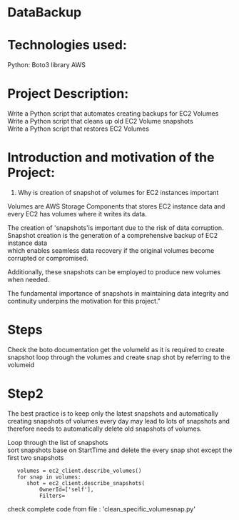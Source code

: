 # DataBackup

# Technologies used: 
Python: Boto3 library
AWS

# Project Description:
Write a Python script that automates creating backups for EC2 Volumes <br/>
Write a Python script that cleans up old EC2 Volume snapshots <br/>
Write a Python script that restores EC2 Volumes   <br/>

# Introduction and motivation of the Project:
1. Why is creation of snapshot of volumes for EC2 instances important <br/>

Volumes are AWS Storage Components that stores EC2 instance data and every EC2 has volumes where it writes its data. <br/>
   
The creation of 'snapshots'is important due to the risk of data corruption. <br/>
Snapshot creation is the generation of a comprehensive backup of EC2 instance data  <br/>
which enables seamless data recovery if the original volumes become corrupted or compromised. <br/>

Additionally, these snapshots can be employed to produce new volumes when needed. <br/>


The fundamental importance of snapshots in maintaining data integrity and continuity underpins the motivation for this project."

# Steps

Check the boto documentation
get the volumeId as it is required to create snapshot
loop through the volumes and create snap shot by referring to the volumeid


# Step2
The best practice is to keep only the latest snapshots and automatically creating snapshots of volumes every day may lead to lots of snapshots and therefore needs to automatically delete old snapshots of volumes.

Loop through the list of snapshots <br/>
sort snapshots base on StartTime and delete the every snap shot except the first two snapshots

       volumes = ec2_client.describe_volumes()
       for snap in volumes:
          shot = ec2_client.describe_snapshots(
              OwnerId=['self'],
              Filters=


check complete code from file :  'clean_specific_volumesnap.py'


